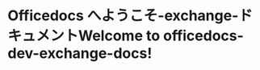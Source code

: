 # <a name="welcome-to-officedocs-dev-exchange-docs"></a><span data-ttu-id="877cc-101">Officedocs へようこそ-exchange-ドキュメント</span><span class="sxs-lookup"><span data-stu-id="877cc-101">Welcome to officedocs-dev-exchange-docs!</span></span>